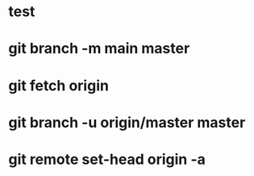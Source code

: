 # test
# git branch -m main master
# git fetch origin
# git branch -u origin/master master
# git remote set-head origin -a
